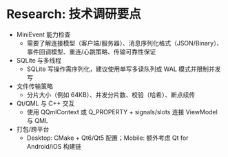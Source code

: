 # Research: 技术调研要点

- MiniEvent 能力检查
  - 需要了解连接模型（客户端/服务器）、消息序列化格式（JSON/Binary）、事件回调模型、重连/心跳策略、传输可靠性保证
- SQLite 与多线程
  - SQLite 写操作需序列化，建议使用单写多读队列或 WAL 模式并限制并发写
- 文件传输策略
  - 分片大小（例如 64KB）、并发分片数、校验（哈希）、断点续传
- Qt/QML 与 C++ 交互
  - 使用 QQmlContext 或 Q_PROPERTY + signals/slots 连接 ViewModel 与 QML
- 打包/跨平台
  - Desktop: CMake + Qt6/Qt5 配置；Mobile: 额外考虑 Qt for Android/iOS 构建链
